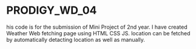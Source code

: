 # PRODIGY_WD_04
his code is for the submission of Mini Project of 2nd year. I have created Weather Web fetching page using HTML CSS JS. location can be fetched by automatically detacting location as well as manually.
